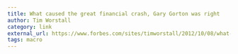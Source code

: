 ```yaml
---
title: What caused the great financial crash, Gary Gorton was right
author: Tim Worstall
category: link
external_url: https://www.forbes.com/sites/timworstall/2012/10/08/what-caused-the-great-financial-crash-gary-gorton-is-right/#598800783b99
tags: macro
---
```

